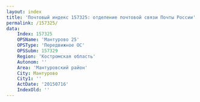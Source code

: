 ```yaml
---
layout: index
title: 'Почтовый индекс 157325: отделение почтовой связи Почты России'
permalink: /157325/
data:
    Index: 157325
    OPSName: 'Мантурово 25'
    OPSType: 'Передвижное ОС'
    OPSSubm: 157329
    Region: 'Костромская область'
    Autonom: ''
    Area: 'Мантуровский район'
    City: Мантурово
    City1: ''
    ActDate: '20150716'
    IndexOld: ''
---
```

